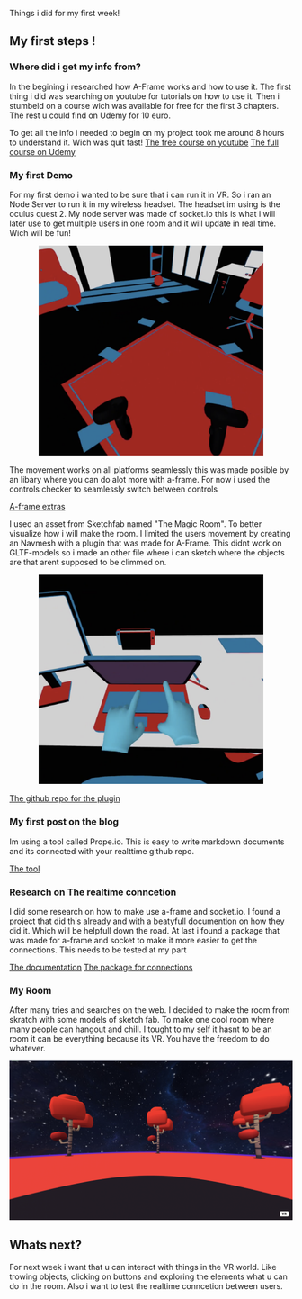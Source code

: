 Things i did for my first week!

## My first steps !

### Where did i get my info from?

In the begining i researched how A-Frame works and how to use it. The first thing i did was searching on youtube for tutorials on how to use it. Then i stumbeld on a course wich was available for free for the first 3 chapters. The rest u could find on Udemy for 10 euro. 

To get all the info i needed to begin on my project took me around 8 hours to understand it. Wich was quit fast!
[The free course on youtube](https://www.youtube.com/watch?v=ktjMCanKNLk&list=PL8MkBHej75fJD-HveDzm4xKrciC5VfYuV&ab_channel=DaniloPasquariello)
[The full course on Udemy](https://www.udemy.com/course/learn-a-frame-and-get-ready-for-webvr/)

### My first Demo

For my first demo i wanted to be sure that i can run it in VR. So i ran an Node Server to run it in my wireless headset. The headset im using is the oculus quest 2. My node server was made of socket.io this is what i will later use to get multiple users in one room and it will update in real time. Wich will be fun!

<p align="center">
  <img src="../images/begin.png" alt="begin" width="400"/>
</p>

The movement works on all platforms seamlessly this was made posible by an libary where you can do alot more with a-frame. For now i used the controls checker to seamlessly switch between controls

[A-frame extras](https://github.com/n5ro/aframe-extras)

I used an asset from Sketchfab named "The Magic Room". To better visualize how i will make the room. I limited the users movement by creating an Navmesh with a plugin that was made for A-Frame. This didnt work on GLTF-models so i made an other file where i can sketch where the objects are that arent supposed to be climmed on. 


<p align="center">
  <img src="../images/second.png" alt="second" width="400"/>
</p>

[The github repo for the plugin](https://github.com/donmccurdy/aframe-inspector-plugin-recast)

### My first post on the blog
Im using a tool called Prope.io. This is easy to write markdown documents and its connected with your realttime github repo. 

[The tool](https://prose.io/)

### Research on The realtime conncetion
I did some research on how to make use a-frame and socket.io. I found a project that did this already and with a beatyfull documention on how they did it. Which will be helpfull down the road. At last i found a package that was made for a-frame and socket to make it more easier to get the connections. This needs to be tested at my part

[The documentation](https://github.com/googlecreativelab/webvr-musicalforest/tree/master/backend#managing-peer-servers)
[The package for connections](https://www.npmjs.com/package/networked-aframe)

### My Room 
After many tries and searches on the web. I decided to make the room from skratch with some models of sketch fab. To make one cool room where many people can hangout and chill. I tought to my self it hasnt to be an room it can be everything because its VR. You have the freedom to do whatever.


<p align="center">
  <img src="../images/last.png" alt="last" width="600"/>
</p>


## Whats next?
For next week i want that u can interact with things in the VR world. Like trowing objects, clicking on buttons and exploring the elements what u can do in the room. Also i want to test the realtime conncetion between users.  
